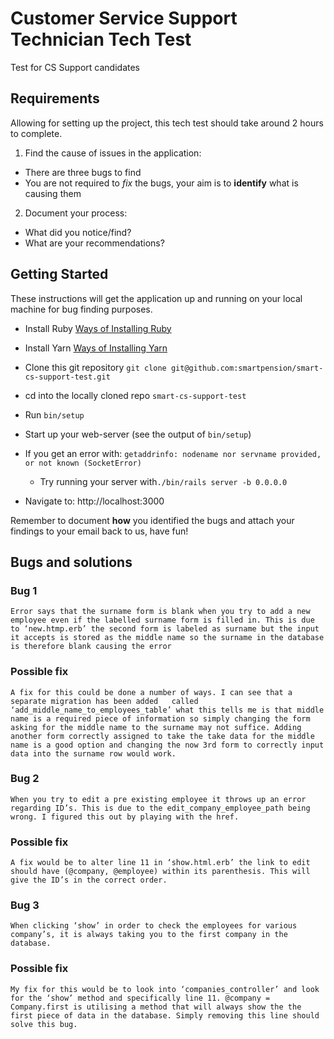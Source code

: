 # Customer Service Support Technician Tech Test
Test for CS Support candidates

## Requirements

Allowing for setting up the project, this tech test should take around 2 hours to complete.

1. Find the cause of issues in the application:
* There are three bugs to find
* You are not required to *fix* the bugs, your aim is to __identify__ what is causing them

2. Document your process:
  * What did you notice/find?
  * What are your recommendations?

## Getting Started
These instructions will get the application up and running on your local machine for bug finding purposes.

* Install Ruby [Ways of Installing Ruby](https://www.ruby-lang.org/en/downloads)
* Install Yarn [Ways of Installing Yarn](https://yarnpkg.com/lang/en/docs/install)
* Clone this git repository `git clone git@github.com:smartpension/smart-cs-support-test.git`
* cd into the locally cloned repo `smart-cs-support-test`
* Run `bin/setup` 
* Start up your web-server (see the output of `bin/setup`)
 * If you get an error with: `getaddrinfo: nodename nor servname provided, or not known (SocketError)` 
   * Try running your server with`./bin/rails server -b 0.0.0.0`
     
* Navigate to: http://localhost:3000

Remember to document __how__ you identified the bugs and attach your findings to your email back to us, have fun!

## Bugs and solutions 

### Bug 1 

```
Error says that the surname form is blank when you try to add a new employee even if the labelled surname form is filled in. This is due to ‘new.htmp.erb’ the second form is labeled as surname but the input it accepts is stored as the middle name so the surname in the database is therefore blank causing the error
```

### Possible fix

```
A fix for this could be done a number of ways. I can see that a separate migration has been added   called ‘add_middle_name_to_employees_table’ what this tells me is that middle name is a required piece of information so simply changing the form asking for the middle name to the surname may not suffice. Adding another form correctly assigned to take the take data for the middle name is a good option and changing the now 3rd form to correctly input data into the surname row would work. 
```
### Bug 2

```
When you try to edit a pre existing employee it throws up an error regarding ID’s. This is due to the edit_company_employee_path being wrong. I figured this out by playing with the href.
```
### Possible fix

```
A fix would be to alter line 11 in ‘show.html.erb’ the link to edit should have (@company, @employee) within its parenthesis. This will give the ID’s in the correct order. 
```

### Bug 3

```
When clicking ‘show’ in order to check the employees for various company’s, it is always taking you to the first company in the database. 
```

### Possible fix

```
My fix for this would be to look into ‘companies_controller’ and look for the ‘show’ method and specifically line 11. @company = Company.first is utilising a method that will always show the the first piece of data in the database. Simply removing this line should solve this bug. 
```